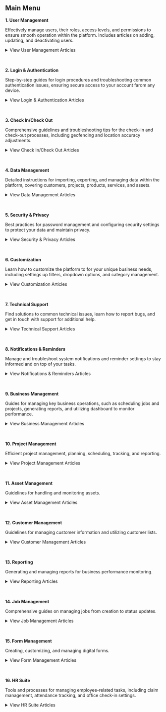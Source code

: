 ## Main Menu

**1. User Management**<br>

   Effectively manage users, their roles, access levels, and permissions to ensure smooth operation within the platform. Includes articles on adding, updating, and deactivating users.<br>
   
   <details>
   <summary>View User Management Articles</summary>
   <br>
   - <a href="Add_New_User.html">How to Add New User?</a><br>
   - <a href="Copy_Account.html">How to Copy Account for New User?</a><br>
   - <a href="Add_New_User_Category.html">How to Add New User Category?</a><br>
   - <a href="Delete,_Deactivate_or_Change_User.html">How Do I Delete/Deactivate a Resigned User or Change to a New User?</a><br>
   - <a href="Configure_Public_Form_Access_in_UAC.html">How to Configure Public Form Access in UAC (Done by Admin)?</a><br>
   - <a href="Admin_Reset_App_Access.html">How does an Admin Reset App Access for a User?</a><br>
   </details>
   <br><br>
   
**2. Login & Authentication**<br>

   Step-by-step guides for login procedures and troubleshooting common authentication issues, ensuring secure access to your account farom any device.<br>
   
   <details>
   <summary>View Login & Authentication Articles</summary>
   <br>
   - <a href="Login.html">How to Login Into Sales Connection Using Mobile and Desktop?</a><br>
   - <a href="New_User_Login.html">How to Assist My New User to Login?</a><br>
   - <a href="IMEI.html">I Can't Login to My Other Phone. Why?</a><br>
   - <a href="Turn_Off_IMEI.html">How to enable or disable IMEI Login Check? (Device Changing Detection)</a><br>
   - <a href="Not_Receiving_OTP.html">My Staff Did Not Receive Their OTP. What Should I Do?</a><br>
   - <a href="Enable_Disable_Version_Access_Permission.html">How to Enable/Disable Version Access Permission? (For Staff)</a><br>
   </details>
   <br><br>

**3. Check In/Check Out**<br>

   Comprehensive guidelines and troubleshooting tips for the check-in and check-out processes, including geofencing and location accuracy adjustments.<br>
   
   <details>
   <summary>View Check In/Check Out Articles</summary>
   <br>
   - <a href="Assist_Check_Out.html">I Forgot to Check Out, How?</a><br>
   - <a href="Enable_Assist_Check_Out.html">How to Enable Assist Check Out?</a><br>
   - <a href="Check_In_Address.html">I am at the location, but the system says I am too far from the location.</a><br>
   - <a href="Adjust_Geofencing_Radius.html">How to Adjust Geofencing Radius?</a><br>
   </details>
   <br><br>

**4. Data Management**<br>

   Detailed instructions for importing, exporting, and managing data within the platform, covering customers, projects, products, services, and assets.<br>
   
   <details>
   <summary>View Data Management Articles</summary>
   <br>
   - <a href="Import_Customer.html">How to Import New Customer(s)?</a><br>
   - <a href="Import_Project.html">How to Import New Project(s)?</a><br>
   - <a href="Import_Product_Services.html">How to Import New Product/Services(s)?</a><br>
   - <a href="Import_Asset.html">How do I Import New Asset(s)?</a><br>
   - <a href="Import_UOM.html">How to Import New UOM(s)?</a><br>
   - <a href="Import_User.html">How do I Import New User(s)?</a><br>
   - <a href="Import_Contact.html">How to Import New Contact(s)?</a><br>
   - <a href="Company_Bulk_Update.html">How to do Customer/Project/Product/Services/UOM Bulk Update?</a><br>
   - <a href="Asset_Bulk_Update.html">How to do Asset Bulk Update?</a><br>
   </details>
   <br><br>
   
**5. Security & Privacy**<br>

   Best practices for password management and configuring security settings to protect your data and maintain privacy.<br>
   
   <details>
   <summary>View Security & Privacy Articles</summary>
   <br>
   - <a href="Forgot_Password.html">I forgot my password. How can I recover or reset it?</a><br>
   - <a href="Change_Account_Password.html">How to Change Account Password?</a><br>
   </details>
   <br><br>
   
**6. Customization**<br>

   Learn how to customize the platform to for your unique business needs, including settings up filters, dropdown options, and category management.<br>
   
   <details>
   <summary>View Customization Articles</summary>
   <br>
   - <a href="Job_Filter_by_Date_Range.html">How to Filter Job by Date Range?</a><br>
   - <a href="Default_Favourite_Filter.html">How to Set Customized Favourite Filter as Default - Desktop</a><br>
   - <a href="Default_Favourite_Filter_App.html">How to Set Customized Favourite Filter as Default - App</a><br>
   - <a href="How_to_Set_Up_the_Column_View_in_the_Report_Page.html">How to Set Up the Column View in the Report Page?</a><br>
   - <a href="Job_Update_Report_Filter.html">How to Use Update Report Filter?</a><br>
   - <a href="Add_Dropdown_Options_in_Digital_Form.html">How to Add Dropdown Options in Digital Form?</a><br>
   - <a href="Edit_Checklist_Dropdown_Options.html">How to Edit Checklist Dropdown Options?</a><br>
   - <a href="How_to_Use_Dropdown_Field_in_Job_Project_Customer.html">How to Use Dropdown Field in Job/Project/Customer?</a><br>
   - <a href="Add_New_Category_in_Customer_Project_Job.html">How do I Add New Category in Customer/Project/Job?</a><br>
   - <a href="Add_New_Category_in_Digital_Form.html">How do I Add New Category in Digital Form?</a><br>
   - <a href="Add_New_Status_in_Customer_Project_Job.html">How do I Add New Status in Customer/Project/Job?</a><br>
   - <a href="Add_New_Status_in_Digital_Form.html">How do I Add New Status in Digital Form?</a><br>
   </details>
   <br><br>
   
**7. Technical Support**<br>

   Find solutions to common technical issues, learn how to report bugs, and get in touch with support for additional help.<br>
   
   <details>
   <summary>View Technical Support Articles</summary>
   <br>
   - <a href="Updates_Not_Received_by_Team_Members.html">My updates are not received by my admin and other team members. Why?</a><br>
   - <a href="Check_Pending_Update.html">How to Check Pending Update?</a><br>
   - <a href="Check_Pending_Data.html">How to Check Pending Data?</a><br>
   - <a href="Can't_Load_Schedule_Page.html">I can't load the schedule page. Why?</a><br>
   - <a href="Different_Number_Jobs_For_Same_Customer.html">Why is the Console Tab showing a different number of jobs for the same customer?</a><br>
   </details>
   <br><br>
   
**8. Notifications & Reminders**<br>

   Manage and troubleshoot system notifications and reminder settings to stay informed and on top of your tasks.<br>
   
   <details>
   <summary>View Notifications & Reminders Articles</summary>
   <br>
   - <a href="Edit_Reminder_Template.html">How to Edit Reminder Template?</a><br>
   - <a href="Create_Reminder_Template.html">How to Create New Reminder Template?</a><br>
   - <a href="Disable_Notification.html">I Get Spammed By a Lot of Notifications. How Do I Disable It?</a><br>
   - <a href="I_am_Not_Getting_Any_Notification_From_System_Why.html">I am Not Getting Any Notification From System. Why?</a><br>
   </details>
   <br><br>
   
**9. Business Management**<br>

   Guides for managing key business operations, such as scheduling jobs and projects, generating reports, and utilizing dashboard to monitor performance.<br>
   
   <details>
   <summary>View Business Management Articles</summary>
   <br>
   - <a href="Data_Level_Structure.html">Data Level Structure</a><br>
   - <a href="User_Types_Default_Access.html">User Type Default Access</a><br>
   - <a href="Product_Services_List.html">Product/Services List</a><br>
   - <a href="To_Do_List.html">To-do List Setup</a><br>
   - <a href="UAC_Policy_Management.html">UAC Policy Management</a><br>
   - <a href="Company_Profile_Settings.html">Company Profile Settings</a><br>
   - <a href="Wizard_Page.html">Wizard Page</a><br>
   - <a href="Comment_With_Photo.html">How to comment with photo / attachment?</a><br>
   - <a href="View_Business_Travelling.html">Where can I view my team's travelling for the month?</a><br>
   - <a href="Access_Submitted_Public_Form.html">How to Access Submitted Public Form?</a><br>
   - <a href="Add_New_Product&Service_List.html">How to Add New Product/Services?</a><br>
   - <a href="Comment_Category_Segmentation.html">Comment Category Segmentation</a><br>
   - <a href="Can't_Access_Digital_Form.html">I can't access Digital Form. Please help.</a><br>
   - <a href="Edit_Remote_Signature_Email_Template.html">How to Edit Remote Signature Email Template?</a><br>
   - <a href="How_to_Get_Remote_Signature_From_Customer.html">How to Request for Remote Signature From Customer?</a><br>
   - <a href="Request_Signature_Company_Stamp.html">How to Sign and Upload Company Stamp into Digital Form?</a><br>
   </details>
   <br><br>

**10. Project Management**<br>

   Efficient project management, planning, scheduling, tracking, and reporting.<br>
   
   <details>
   <summary>View Project Management Articles</summary>
   <br>
   - <a href="Add_New_Project.html">How to Add New Project?</a><br>
   - <a href="Project_Schedule_Page.html">Project Schedule Page</a><br>
   </details>
   <br><br>
    
**11. Asset Management**<br>

   Guidelines for handling and monitoring assets.<br>
   
   <details>
   <summary>View Asset Management Articles</summary>
   <br>
   - <a href="How_to_Add_New_Asset.html">How to Add New Asset?</a><br>
   - <a href="Asset_Dashboard.html">Asset Dashboard</a><br>
   </details>
   <br><br>

**12. Customer Management**<br>

   Guidelines for managing customer information and utilizing customer lists.<br>
   
   <details>
   <summary>View Customer Management Articles</summary>
   <br>
   - <a href="Add_New_Customer.html">How to Add New Customer?</a><br>
   - <a href="Customer_List.html">Customer List</a><br>
   </details>
   <br><br>

**13. Reporting**<br>

   Generating and managing reports for business performance monitoring.<br>
   
   <details>
   <summary>View Reporting Articles</summary>
   <br>
   - <a href="Report_Page.html">Report Page</a><br>
   - <a href="Report_Update_Page.html">Update Report Page</a><br>
   - <a href="Export_Report.html">How to Pull Out Job/Project/Form Report?</a><br>
   </details>
   <br><br>

**14. Job Management**<br>

   Comprehensive guides on managing jobs from creation to status updates.<br>
   
   <details>
   <summary>View Job Management Articles</summary>
   <br>
   - <a href="Add_New_Job.html">How to Add New Job?</a><br>
   - <a href="Job_Schedule_Page.html">Job Schedule Page</a><br>
   - <a href="Job_Dashboard.html">Job Dashboard</a><br>
   - <a href="Setup_Job_Template.html">How to Setup Job Template Page?</a><br>
   </details>
   <br><br>

**15. Form Management**<br>

   Creating, customizing, and managing digital forms.<br>
   
   <details>
   <summary>View Form Management Articles</summary>
   <br>
   - <a href="Create_Digital_Form.html">How to Create Digital Form?</a><br>
   - <a href="Creation_of_Public_Form.html">How to Generate and Share QR Code for Public Form?</a><br>
   - <a href="Setup_Public_Form_Template_Page.html">How to Setup Public Form Template Page?</a><br>
   - <a href="Access_Submitted_Public_Form.html">How to Access Submitted Public Form?</a><br>
   - <a href="Digital_Form_Template_Settings.html">Digital Form Template Settings</a><br>
   - <a href="Create_PDF.html">How to Set Up Digital Form PDF Template?</a><br>
   </details>
   <br><br>

**16. HR Suite**<br>

   Tools and processes for managing employee-related tasks, including claim management, attendance tracking, and office check-in settings.<br>
   
   <details>
   <summary>View HR Suite Articles</summary>
   <br>
   - <a href="Claim_Management.html">Claim Management</a><br>
   - <a href="Overtime_Management.html">Overtime Management</a><br>
   - <a href="Attendance_List.html">Attendance List</a><br>
   - <a href="Office_Check_In_Settings.html">Office Check-In Settings</a><br>
   </details>
   <br><br>
   
